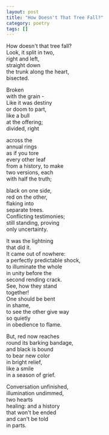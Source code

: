 ```yaml
---
layout: post
title: "How Doesn't That Tree Fall?"
category: poetry
tags: []
---
```


How doesn't that tree fall?  
Look, it split in two,  
right and left,  
straight down  
the trunk along the heart,  
bisected.  

Broken  
with the grain -  
Like it was destiny  
or doom to part,  
like a bull  
at the offering;  
divided, right  

across the  
annual rings  
as if you tore  
every other leaf  
from a history, to make  
two versions, each  
with half the truth;  

black on one side,  
red on the other,  
flaking into  
separate trees.  
Conflicting testimonies;  
still standing, proving  
only uncertainty.  

It was the lightning  
that did it.  
It came out of nowhere:  
a perfectly predictable shock,  
to illuminate the whole  
in unity before the  
second rending crack.  
See, how they stand  
together!  
One should be bent  
in shame,  
to see the other give way  
so quietly  
in obedience to flame.  

But, red now reaches  
round its barking bandage,  
and black is bound  
to bear new color  
in bright relief,  
like a smile  
in a season of grief.  

Conversation unfinished,  
illumination undimmed,  
two hearts  
healing: and a history  
that won't be ended  
and can't be told  
in parts.  

